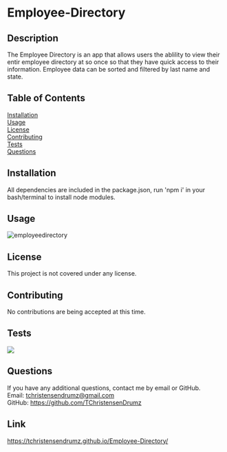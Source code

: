 # Employee-Directory

## Description
The Employee Directory is an app that allows users the ablility to view their entir employee directory at so once so that they have quick access to their information. Employee data can be sorted and filtered by last name and state.
## Table of Contents
[Installation](#Installation)
<br>
[Usage](#Usage)
<br>
[License](#License)
<br>
[Contributing](#Contributing)
<br>
[Tests](#Tests)
<br>
[Questions](#Questions)

## Installation
All dependencies are included in the package.json, run 'npm i' in your bash/terminal to install node modules.

## Usage
![employeedirectory](/assets/employeedirectory.gif)

## License
This project is not covered under any license.

## Contributing
No contributions are being accepted at this time.

## Tests
![](https://img.shields.io/badge/Tests-Passed-green?style=for-the-badge&logo=github)

## Questions
If you have any additional questions, contact me by email or GitHub.
<br>
Email: tchristensendrumz@gmail.com
<br>
GitHub: https://github.com/TChristensenDrumz

## Link
https://tchristensendrumz.github.io/Employee-Directory/